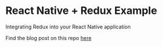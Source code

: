 # React Native + Redux Example
Integrating Redux into your React Native application

Find the blog post on this repo [here](https://medium.com/@SathinduGA/how-i-integrated-redux-in-to-my-react-native-application-f4fb2372ea82) 
